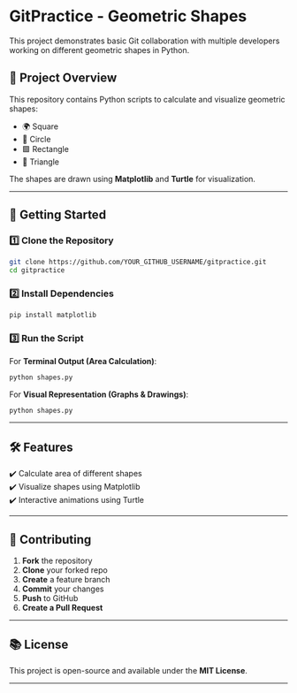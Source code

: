 # GitPractice - Geometric Shapes  

This project demonstrates basic Git collaboration with multiple developers working on different geometric shapes in Python.

## 📌 Project Overview
This repository contains Python scripts to calculate and visualize geometric shapes:
- 🌍 Square
- 🔵 Circle
- 🟩 Rectangle
- 🔺 Triangle  

The shapes are drawn using **Matplotlib** and **Turtle** for visualization.

---

## 🚀 Getting Started  
### **1️⃣ Clone the Repository**  
```sh
git clone https://github.com/YOUR_GITHUB_USERNAME/gitpractice.git
cd gitpractice
```

### **2️⃣ Install Dependencies**  
```sh
pip install matplotlib
```

### **3️⃣ Run the Script**  
For **Terminal Output (Area Calculation)**:  
```sh
python shapes.py
```
For **Visual Representation (Graphs & Drawings)**:  
```sh
python shapes.py
```

---

## 🛠 Features  
✔️ Calculate area of different shapes  
✔️ Visualize shapes using Matplotlib  
✔️ Interactive animations using Turtle  

---

## 💂️ Contributing  
1. **Fork** the repository  
2. **Clone** your forked repo  
3. **Create** a feature branch  
4. **Commit** your changes  
5. **Push** to GitHub  
6. **Create a Pull Request**  

---

## 📚 License  
This project is open-source and available under the **MIT License**.

---

